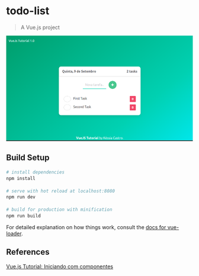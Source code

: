 # todo-list

> A Vue.js project

![Project Screen](docs/screen.png)

## Build Setup

``` bash
# install dependencies
npm install

# serve with hot reload at localhost:8080
npm run dev

# build for production with minification
npm run build
```

For detailed explanation on how things work, consult the [docs for vue-loader](http://vuejs.github.io/vue-loader).


## References
[Vue.js Tutorial: Iniciando com componentes](https://medium.com/@kessiacastro/vue-js-tutorial-iniciando-com-componentes-4445b3eb0ffe)